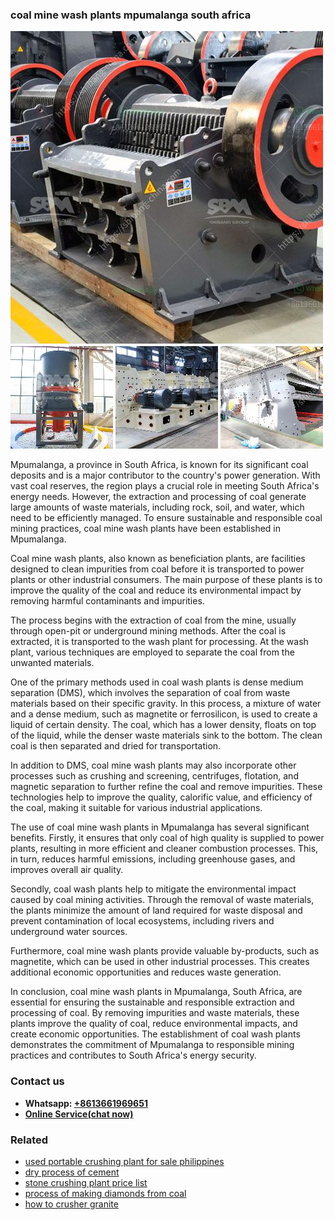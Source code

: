<h3>coal mine wash plants mpumalanga south africa</h3><img src='1708497374.jpg' alt=''><p>Mpumalanga, a province in South Africa, is known for its significant coal deposits and is a major contributor to the country's power generation. With vast coal reserves, the region plays a crucial role in meeting South Africa's energy needs. However, the extraction and processing of coal generate large amounts of waste materials, including rock, soil, and water, which need to be efficiently managed. To ensure sustainable and responsible coal mining practices, coal mine wash plants have been established in Mpumalanga.</p><p>Coal mine wash plants, also known as beneficiation plants, are facilities designed to clean impurities from coal before it is transported to power plants or other industrial consumers. The main purpose of these plants is to improve the quality of the coal and reduce its environmental impact by removing harmful contaminants and impurities.</p><p>The process begins with the extraction of coal from the mine, usually through open-pit or underground mining methods. After the coal is extracted, it is transported to the wash plant for processing. At the wash plant, various techniques are employed to separate the coal from the unwanted materials.</p><p>One of the primary methods used in coal wash plants is dense medium separation (DMS), which involves the separation of coal from waste materials based on their specific gravity. In this process, a mixture of water and a dense medium, such as magnetite or ferrosilicon, is used to create a liquid of certain density. The coal, which has a lower density, floats on top of the liquid, while the denser waste materials sink to the bottom. The clean coal is then separated and dried for transportation.</p><p>In addition to DMS, coal mine wash plants may also incorporate other processes such as crushing and screening, centrifuges, flotation, and magnetic separation to further refine the coal and remove impurities. These technologies help to improve the quality, calorific value, and efficiency of the coal, making it suitable for various industrial applications.</p><p>The use of coal mine wash plants in Mpumalanga has several significant benefits. Firstly, it ensures that only coal of high quality is supplied to power plants, resulting in more efficient and cleaner combustion processes. This, in turn, reduces harmful emissions, including greenhouse gases, and improves overall air quality.</p><p>Secondly, coal wash plants help to mitigate the environmental impact caused by coal mining activities. Through the removal of waste materials, the plants minimize the amount of land required for waste disposal and prevent contamination of local ecosystems, including rivers and underground water sources.</p><p>Furthermore, coal mine wash plants provide valuable by-products, such as magnetite, which can be used in other industrial processes. This creates additional economic opportunities and reduces waste generation.</p><p>In conclusion, coal mine wash plants in Mpumalanga, South Africa, are essential for ensuring the sustainable and responsible extraction and processing of coal. By removing impurities and waste materials, these plants improve the quality of coal, reduce environmental impacts, and create economic opportunities. The establishment of coal wash plants demonstrates the commitment of Mpumalanga to responsible mining practices and contributes to South Africa's energy security.</p><h3>Contact us</h3><ul><li><strong>Whatsapp:&nbsp;<a href="https://wa.me/8613661969651">+8613661969651</a></strong></li><li><a href="https://swt.shibang-china.com/?git&amp;zhl&amp;coal mine wash plants mpumalanga south africa"><strong>Online Service(chat now)</strong></a></li></ul><h3>Related</h3><ul><li><a href='used portable crushing plant for sale philippines.md'>used portable crushing plant for sale philippines</a></li><li><a href='dry process of cement.md'>dry process of cement</a></li><li><a href='stone crushing plant price list.md'>stone crushing plant price list</a></li><li><a href='process of making diamonds from coal.md'>process of making diamonds from coal</a></li><li><a href='how to crusher granite.md'>how to crusher granite</a></li></ul>